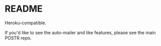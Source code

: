 # README

Heroku-compatible.

If you'd like to see the auto-mailer and like features, please see the main POSTR repo.
